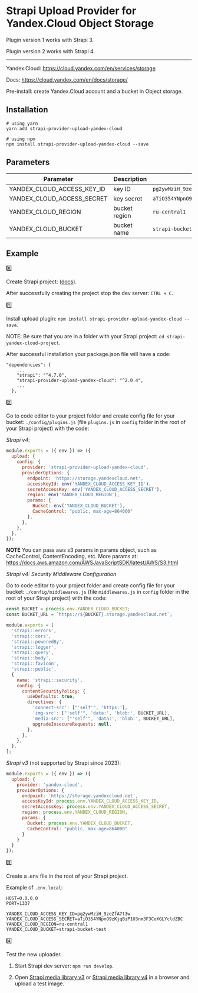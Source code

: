 # Strapi Upload Provider for Yandex.Cloud Object Storage

Plugin version 1 works with Strapi 3.

Plugin version 2 works with Strapi 4.

---

Yandex.Cloud: <https://cloud.yandex.com/en/services/storage>

Docs: <https://cloud.yandex.com/en/docs/storage/>

Pre-install: create Yandex.Cloud account and a bucket in Object storage.

## Installation

```
# using yarn
yarn add strapi-provider-upload-yandex-cloud

# using npm
npm install strapi-provider-upload-yandex-cloud --save
```

## Parameters

| Parameter  | Description | Example |
| ------------- | ------------- | ------------- |
| YANDEX_CLOUD_ACCESS_KEY_ID | key ID | `pg2ywMziH_9zeZfA7t3w` |
| YANDEX_CLOUD_ACCESS_SECRET | key secret | `aTiO354YNpnO9zKjqBiP1U3nm3F3CoXGLYcldZBC` |
| YANDEX_CLOUD_REGION | bucket region | `ru-central1` |
| YANDEX_CLOUD_BUCKET | bucket name | `strapi-bucket-test` |

## Example

:zero:

Create Strapi project: ([docs](https://docs.strapi.io/dev-docs/quick-start)).

After successfully creating the project stop the dev server: `CTRL + C`.

:one:

Install upload plugin: `npm install strapi-provider-upload-yandex-cloud --save`.

NOTE: Be sure that you are in a folder with your Strapi project: `cd strapi-yandex-cloud-project`.

After successful installation your package.json file will have a code:

```
"dependencies": {
    ...
    "strapi": "^4.7.0",
    "strapi-provider-upload-yandex-cloud": "^2.0.4",
    ...
  },
```

:two:

Go to code editor to your project folder and create config file for your bucket: `./config/plugins.js` (file `plugins.js` in `config` folder in the root of your Strapi project) with the code:



*Strapi v4*:

```javascript
module.exports = ({ env }) => ({
  upload: {
    config: {
      provider: 'strapi-provider-upload-yandex-cloud',
      providerOptions: {
        endpoint: 'https://storage.yandexcloud.net',
        accessKeyId: env('YANDEX_CLOUD_ACCESS_KEY_ID'),
        secretAccessKey: env('YANDEX_CLOUD_ACCESS_SECRET'),
        region: env('YANDEX_CLOUD_REGION'),
        params: {
          Bucket: env('YANDEX_CLOUD_BUCKET'),
          CacheControl: "public, max-age=864000"
        },
      },
    },
  },
});
```

**NOTE**
You can pass aws s3 params  in params object, such as CacheControl, ContentEncoding, etc. More params at: <https://docs.aws.amazon.com/AWSJavaScriptSDK/latest/AWS/S3.html>

*Strapi v4: Security Middleware Configuration*

Go to code editor to your project folder and create config file for your bucket: `./config/middlewares.js` (file `middlewares.js` in `config` folder in the root of your Strapi project) with the code:

```javascript
const BUCKET = process.env.YANDEX_CLOUD_BUCKET;
const BUCKET_URL = `https://${BUCKET}.storage.yandexcloud.net`;

module.exports = [
  'strapi::errors',
  'strapi::cors',
  'strapi::poweredBy',
  'strapi::logger',
  'strapi::query',
  'strapi::body',
  'strapi::favicon',
  'strapi::public',
  {
    name: 'strapi::security',
    config: {
      contentSecurityPolicy: {
        useDefaults: true,
        directives: {
          'connect-src': ["'self'", 'https:'],
          'img-src': ["'self'", 'data:', 'blob:', BUCKET_URL],
          'media-src': ["'self'", 'data:', 'blob:', BUCKET_URL],
          upgradeInsecureRequests: null,
        },
      },
    },
  },
];
```

*Strapi v3* (not supported by Strapi since 2023):

```javascript
module.exports = ({ env }) => ({
  upload: {
    provider: 'yandex-cloud',
    providerOptions: {
      endpoint: 'https://storage.yandexcloud.net',
      accessKeyId: process.env.YANDEX_CLOUD_ACCESS_KEY_ID,
      secretAccessKey: process.env.YANDEX_CLOUD_ACCESS_SECRET,
      region: process.env.YANDEX_CLOUD_REGION,
      params: {
        Bucket: process.env.YANDEX_CLOUD_BUCKET,
        CacheControl: "public, max-age=864000"
      }
    }
  }
});
```

:three:

Create a .env file in the root of your Strapi project.

Example of `.env.local`:

```
HOST=0.0.0.0
PORT=1337

YANDEX_CLOUD_ACCESS_KEY_ID=pg2ywMziH_9zeZfA7t3w
YANDEX_CLOUD_ACCESS_SECRET=aTiO354YNpnO9zKjqBiP1U3nm3F3CoXGLYcldZBC
YANDEX_CLOUD_REGION=ru-central1
YANDEX_CLOUD_BUCKET=strapi-bucket-test
```

:four:

Test the new uploader.

1. Start Strapi dev server: `npm run develop`.

2. Open [Strapi media library v3](http://localhost:1337/admin/plugins/upload) or [Strapi media library v4](http://localhost:1337/admin/settings/media-library) in a browser and upload a test image.
